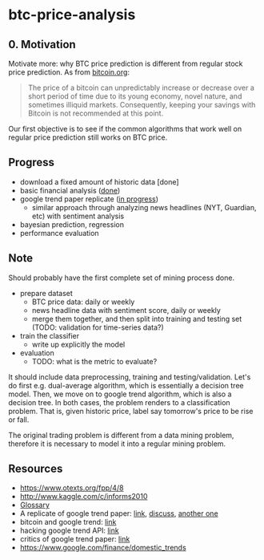 # btc-price-analysis

## 0. Motivation

Motivate more: why BTC price prediction is different from regular stock price prediction. As from [bitcoin.org](https://bitcoin.org/en/you-need-to-know):

> The price of a bitcoin can unpredictably increase or decrease over a short period of time due to its young economy, novel nature, and sometimes illiquid markets. Consequently, keeping your savings with Bitcoin is not recommended at this point. 

Our first objective is to see if the common algorithms that work well on regular price prediction still works on BTC price.

## Progress

- download a fixed amount of historic data [done]
- basic financial analysis ([done](http://nbviewer.ipython.org/github/yyl/btc-price-analysis/blob/master/notes/basics.ipynb))
- google trend paper replicate ([in progress](http://nbviewer.ipython.org/github/yyl/btc-price-analysis/blob/master/notes/google_trend.ipynb))
  - similar approach through analyzing news headlines (NYT, Guardian, etc) with sentiment analysis
- bayesian prediction, regression
- performance evaluation

## Note

Should probably have the first complete set of mining process done. 

- prepare dataset
  - BTC price data: daily or weekly
  - news headline data with sentiment score, daily or weekly
  - merge them together, and then split into training and testing set (TODO: validation for time-series data?)
- train the classifier
  - write up explicitly the model
- evaluation
  - TODO: what is the metric to evaluate?

It should include data preprocessing, training and testing/validation. Let's do first e.g. dual-average algorithm, which is essentially a decision tree model. Then, we move on to google trend algorithm, which is also a decision tree. In both cases, the problem renders to a classification problem. That is, given historic price, label say tomorrow's price to be rise or fall.

The original trading problem is different from a data mining problem, therefore it is necessary to model it into a regular mining problem.

## Resources

- https://www.otexts.org/fpp/4/8
- http://www.kaggle.com/c/informs2010
- [Glossary](https://support.coinbase.com/customer/portal/articles/1833695-bitcoin-glossary)
- A replicate of google trend paper: [link](http://nbviewer.ipython.org/github/twiecki/replicate_google_trends/tree/master/), [discuss](https://www.quantopian.com/posts/google-search-terms-predict-market-movements), [another one](http://nbviewer.ipython.org/gist/shabbychef/5808945)
- bitcoin and google trend: [link](http://www.btcfeed.net/infographics/google-trends-indicate-positive-interest-bitcoin/)
- hacking google trend API: [link](http://techslides.com/hacking-the-google-trends-api)
- critics of google trend paper: [link](http://sellthenews.tumblr.com/post/49271345693/piled-higher-and-deeper)
- https://www.google.com/finance/domestic_trends
